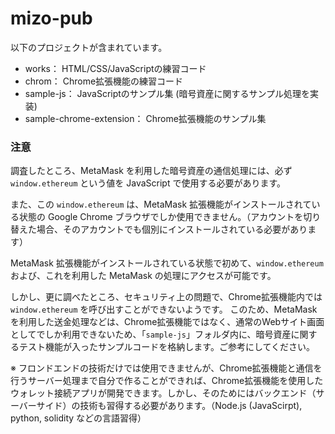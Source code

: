 # mizo-pub

以下のプロジェクトが含まれています。

- works： HTML/CSS/JavaScriptの練習コード
- chrom： Chrome拡張機能の練習コード
- sample-js： JavaScriptのサンプル集 (暗号資産に関するサンプル処理を実装)
- sample-chrome-extension： Chrome拡張機能のサンプル集

### 注意
調査したところ、MetaMask を利用した暗号資産の通信処理には、必ず `window.ethereum` という値を JavaScript で使用する必要があります。

また、この `window.ethereum` は、MetaMask 拡張機能がインストールされている状態の Google Chrome ブラウザでしか使用できません。（アカウントを切り替えた場合、そのアカウントでも個別にインストールされている必要があります）

MetaMask 拡張機能がインストールされている状態で初めて、`window.ethereum` および、これを利用した MetaMask の処理にアクセスが可能です。

しかし、更に調べたところ、セキュリティ上の問題で、Chrome拡張機能内では `window.ethereum` を呼び出すことができないようです。
このため、MetaMaskを利用した送金処理などは、Chrome拡張機能ではなく、通常のWebサイト画面としてでしか利用できないため、「`sample-js`」フォルダ内に、暗号資産に関するテスト機能が入ったサンプルコードを格納します。ご参考にしてください。

※ フロンドエンドの技術だけでは使用できませんが、Chrome拡張機能と通信を行うサーバー処理まで自分で作ることができれば、Chrome拡張機能を使用したウォレット接続アプリが開発できます。しかし、そのためにはバックエンド（サーバーサイド）の技術も習得する必要があります。（Node.js (JavaScirpt), python, solidity などの言語習得）
